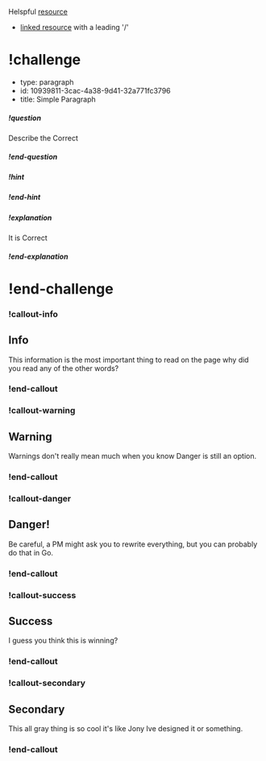 Helspful [resource](./simple-resource.md)
* [linked resource](/simple-resource.md) with a leading '/'

# !challenge

* type: paragraph
* id: 10939811-3cac-4a38-9d41-32a771fc3796
* title: Simple Paragraph

##### !question
Describe the Correct
##### !end-question

##### !hint
##### !end-hint

##### !explanation
It is Correct
##### !end-explanation

# !end-challenge

### !callout-info
## Info
This information is the most important thing to read on the page why did you read any of the other words?
### !end-callout

### !callout-warning
## Warning
Warnings don't really mean much when you know Danger is still an option.
### !end-callout

### !callout-danger
## Danger!
Be careful, a PM might ask you to rewrite everything, but you can probably do that in Go.
### !end-callout

### !callout-success
## Success
I guess you think this is winning?
### !end-callout

### !callout-secondary
## Secondary
This all gray thing is so cool it's like Jony Ive designed it or something.
### !end-callout
